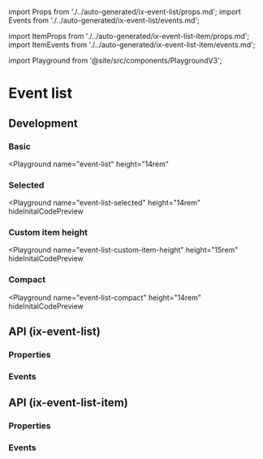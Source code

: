 import Props from './../auto-generated/ix-event-list/props.md';
import Events from './../auto-generated/ix-event-list/events.md';

import ItemProps from './../auto-generated/ix-event-list-item/props.md';
import ItemEvents from './../auto-generated/ix-event-list-item/events.md';

import Playground from '@site/src/components/PlaygroundV3';

# Event list

## Development

### Basic

<Playground
name="event-list"
height="14rem"
>
</Playground>

### Selected

<Playground
name="event-list-selected"
height="14rem"
hideInitalCodePreview
>
</Playground>

### Custom item height

<Playground
name="event-list-custom-item-height"
height="15rem"
hideInitalCodePreview
>
</Playground>

### Compact

<Playground
name="event-list-compact"
height="14rem"
hideInitalCodePreview
>
</Playground>

## API (ix-event-list)

### Properties

<Props />

### Events

<Events />

## API (ix-event-list-item)

### Properties

<ItemProps />

### Events

<ItemEvents />
